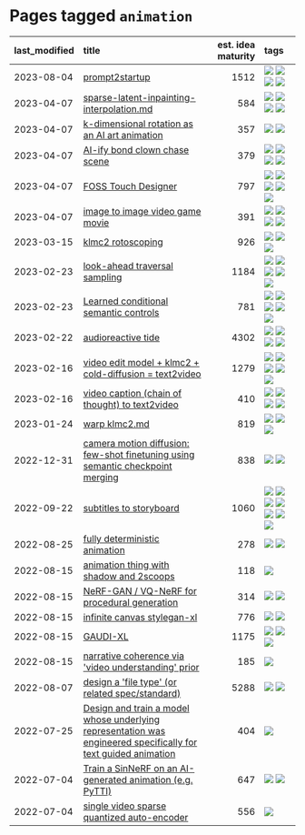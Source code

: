 # Pages tagged `animation`

|last_modified|title|est. idea maturity|tags
|:---|:---|---:|:---|
|2023-08-04|[prompt2startup](../prompt2startup.md)|1512|[![](https://img.shields.io/badge/tag-animation-6013c8)](../tags/animation.md) [![](https://img.shields.io/badge/tag-experimental-f14da)](../tags/experimental.md) [![](https://img.shields.io/badge/tag-prompting-76bb24)](../tags/prompting.md) [![](https://img.shields.io/badge/tag-tooling-1614f8)](../tags/tooling.md)|
|2023-04-07|[sparse-latent-inpainting-interpolation.md](../sparse-latent-inpainting-interpolation.md)|584|[![](https://img.shields.io/badge/tag-animation-6013c8)](../tags/animation.md) [![](https://img.shields.io/badge/tag-prompting-76bb24)](../tags/prompting.md) [![](https://img.shields.io/badge/tag-tooling-1614f8)](../tags/tooling.md) [![](https://img.shields.io/badge/tag-wip-82d6e)](../tags/wip.md)|
|2023-04-07|[k-dimensional rotation as an AI art animation](../kd_rotation_as_ai_art_animation.md)|357|[![](https://img.shields.io/badge/tag-animation-6013c8)](../tags/animation.md) [![](https://img.shields.io/badge/tag-experimental-f14da)](../tags/experimental.md)|
|2023-04-07|[AI-ify bond clown chase scene](../bond_clown_chase_scene.md)|379|[![](https://img.shields.io/badge/tag-animation-6013c8)](../tags/animation.md) [![](https://img.shields.io/badge/tag-experimental-f14da)](../tags/experimental.md) [![](https://img.shields.io/badge/tag-foundation-5e378d)](../tags/foundation.md) [![](https://img.shields.io/badge/tag-wip-82d6e)](../tags/wip.md)|
|2023-04-07|[FOSS Touch Designer](../FOSS_touch_designer.md)|797|[![](https://img.shields.io/badge/tag-alignment-9c3a4a)](../tags/alignment.md) [![](https://img.shields.io/badge/tag-animation-6013c8)](../tags/animation.md) [![](https://img.shields.io/badge/tag-publicgood-fe4dc)](../tags/publicgood.md) [![](https://img.shields.io/badge/tag-tooling-1614f8)](../tags/tooling.md) [![](https://img.shields.io/badge/tag-wip-82d6e)](../tags/wip.md)|
|2023-04-07|[image to image video game movie](../img2img_video_game_movie.md)|391|[![](https://img.shields.io/badge/tag-animation-6013c8)](../tags/animation.md) [![](https://img.shields.io/badge/tag-prompting-76bb24)](../tags/prompting.md) [![](https://img.shields.io/badge/tag-tooling-1614f8)](../tags/tooling.md) [![](https://img.shields.io/badge/tag-wip-82d6e)](../tags/wip.md)|
|2023-03-15|[klmc2 rotoscoping](../klmc2_rotoscoping.md)|926|[![](https://img.shields.io/badge/tag-animation-6013c8)](../tags/animation.md) [![](https://img.shields.io/badge/tag-experimental-f14da)](../tags/experimental.md) [![](https://img.shields.io/badge/tag-tooling-1614f8)](../tags/tooling.md)|
|2023-02-23|[look-ahead traversal sampling](../look-ahead-traversal-sampling.md)|1184|[![](https://img.shields.io/badge/tag-MCMC-7a169c)](../tags/MCMC.md) [![](https://img.shields.io/badge/tag-animation-6013c8)](../tags/animation.md) [![](https://img.shields.io/badge/tag-control-254eb)](../tags/control.md) [![](https://img.shields.io/badge/tag-experimental-f14da)](../tags/experimental.md) [![](https://img.shields.io/badge/tag-image_generation-869cae)](../tags/image_generation.md)|
|2023-02-23|[Learned conditional semantic controls](../learned-conditional-semantic-controls.md)|781|[![](https://img.shields.io/badge/tag-animation-6013c8)](../tags/animation.md) [![](https://img.shields.io/badge/tag-colab-a68128)](../tags/colab.md) [![](https://img.shields.io/badge/tag-experimental-f14da)](../tags/experimental.md) [![](https://img.shields.io/badge/tag-prompting-76bb24)](../tags/prompting.md) [![](https://img.shields.io/badge/tag-tooling-1614f8)](../tags/tooling.md)|
|2023-02-22|[audioreactive tide](../audioreactive_tide.md)|4302|[![](https://img.shields.io/badge/tag-animation-6013c8)](../tags/animation.md) [![](https://img.shields.io/badge/tag-completed-32d44f)](../tags/completed.md) [![](https://img.shields.io/badge/tag-experimental-f14da)](../tags/experimental.md) [![](https://img.shields.io/badge/tag-publication-35b163)](../tags/publication.md)|
|2023-02-16|[video edit model + klmc2 + cold-diffusion = text2video](../video-edit-model-over-init-video.md)|1279|[![](https://img.shields.io/badge/tag-animation-6013c8)](../tags/animation.md) [![](https://img.shields.io/badge/tag-meta-43d799)](../tags/meta.md) [![](https://img.shields.io/badge/tag-publicgood-fe4dc)](../tags/publicgood.md) [![](https://img.shields.io/badge/tag-stability-b4243e)](../tags/stability.md) [![](https://img.shields.io/badge/tag-tooling-1614f8)](../tags/tooling.md)|
|2023-02-16|[video caption (chain of thought) to text2video](../video_caption_transfer.md)|410|[![](https://img.shields.io/badge/tag-animation-6013c8)](../tags/animation.md) [![](https://img.shields.io/badge/tag-experimental-f14da)](../tags/experimental.md) [![](https://img.shields.io/badge/tag-prompting-76bb24)](../tags/prompting.md) [![](https://img.shields.io/badge/tag-tooling-1614f8)](../tags/tooling.md)|
|2023-01-24|[warp klmc2.md](../warp_klmc2.md)|819|[![](https://img.shields.io/badge/tag-animation-6013c8)](../tags/animation.md) [![](https://img.shields.io/badge/tag-tooling-1614f8)](../tags/tooling.md) [![](https://img.shields.io/badge/tag-wip-82d6e)](../tags/wip.md)|
|2022-12-31|[camera motion diffusion: few-shot finetuning using semantic checkpoint merging](../residual_checkpoint_finetune_for_motion_transfer.md)|838|[![](https://img.shields.io/badge/tag-animation-6013c8)](../tags/animation.md) [![](https://img.shields.io/badge/tag-experimental-f14da)](../tags/experimental.md)|
|2022-09-22|[subtitles to storyboard](../subtitles-to-storyboard.md)|1060|[![](https://img.shields.io/badge/tag-accessibility-e9b626)](../tags/accessibility.md) [![](https://img.shields.io/badge/tag-animation-6013c8)](../tags/animation.md) [![](https://img.shields.io/badge/tag-completed-32d44f)](../tags/completed.md) [![](https://img.shields.io/badge/tag-open_source-1043a5)](../tags/open_source.md) [![](https://img.shields.io/badge/tag-prompting-76bb24)](../tags/prompting.md) [![](https://img.shields.io/badge/tag-tooling-1614f8)](../tags/tooling.md) [![](https://img.shields.io/badge/tag-wip-82d6e)](../tags/wip.md)|
|2022-08-25|[fully deterministic animation](../fully-deterministic-animation.md)|278|[![](https://img.shields.io/badge/tag-animation-6013c8)](../tags/animation.md) [![](https://img.shields.io/badge/tag-experimental-f14da)](../tags/experimental.md)|
|2022-08-15|[animation thing with shadow and 2scoops](../shadow-and2scoops-animation-thing.md)|118|[![](https://img.shields.io/badge/tag-animation-6013c8)](../tags/animation.md)|
|2022-08-15|[NeRF-GAN / VQ-NeRF for procedural generation](../nerf-gan.md)|314|[![](https://img.shields.io/badge/tag-animation-6013c8)](../tags/animation.md) [![](https://img.shields.io/badge/tag-nerf-e3be61)](../tags/nerf.md)|
|2022-08-15|[infinite canvas stylegan-xl](../infinite-canvas-stylegan-xl.md)|776|[![](https://img.shields.io/badge/tag-animation-6013c8)](../tags/animation.md) [![](https://img.shields.io/badge/tag-experimental-f14da)](../tags/experimental.md)|
|2022-08-15|[GAUDI-XL](../gaudi-xl.md)|1175|[![](https://img.shields.io/badge/tag-animation-6013c8)](../tags/animation.md) [![](https://img.shields.io/badge/tag-experimental-f14da)](../tags/experimental.md) [![](https://img.shields.io/badge/tag-foundation-5e378d)](../tags/foundation.md)|
|2022-08-15|[narrative coherence via 'video understanding' prior](../narrative_coherence_via_video_understanding_prior.md)|185|[![](https://img.shields.io/badge/tag-animation-6013c8)](../tags/animation.md)|
|2022-08-07|[design a 'file type' (or related spec/standard)](../filetype-for-ai-art-and-animation.md)|5288|[![](https://img.shields.io/badge/tag-animation-6013c8)](../tags/animation.md) [![](https://img.shields.io/badge/tag-tooling-1614f8)](../tags/tooling.md)|
|2022-07-25|[Design and train a model whose underlying representation was engineered specifically for text guided animation](../image-model-designed-for-clip-guided-animation.md)|404|[![](https://img.shields.io/badge/tag-animation-6013c8)](../tags/animation.md)|
|2022-07-04|[Train a SinNeRF on an AI-generated animation (e.g. PyTTI)](../train_a_SinNeRF_on_a_pytti_animation.md)|647|[![](https://img.shields.io/badge/tag-animation-6013c8)](../tags/animation.md) [![](https://img.shields.io/badge/tag-nerf-e3be61)](../tags/nerf.md)|
|2022-07-04|[single video sparse quantized auto-encoder](../single_video_sparse_quantized_auto-encoder.md)|556|[![](https://img.shields.io/badge/tag-animation-6013c8)](../tags/animation.md)|
